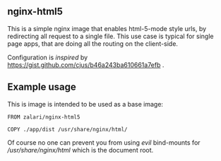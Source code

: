 ## nginx-html5
This is a simple nginx image that enables html-5-mode style urls, by redirecting all request to a single file. This use case is typical for single page apps, that are doing all the routing on the client-side.

Configuration is _inspired_ by https://gist.github.com/cjus/b46a243ba610661a7efb .

## Example usage
This is image is intended to be used as a base image:

```
FROM zalari/nginx-html5

COPY ./app/dist /usr/share/nginx/html/
```

Of course no one can prevent you from using _evil_ bind-mounts for _/usr/share/nginx/html_ which is the document root. 